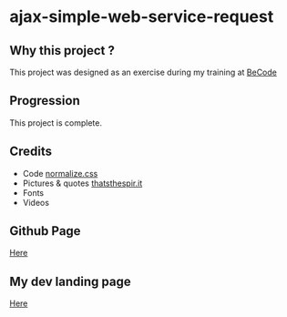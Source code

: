 # ajax-simple-web-service-request

## Why this project ?

This project was designed as an exercise during my training at [BeCode](https://becode.org/)

## Progression

This project is complete.

## Credits

- Code
  [normalize.css](https://github.com/necolas/normalize.css/blob/master/README.md)
- Pictures & quotes
  [thatsthespir.it](https://thatsthespir.it/api)
- Fonts
- Videos

## Github Page

[Here](https://massartval.github.io/...)

## My dev landing page

[Here](https://massartval.github.io/)
